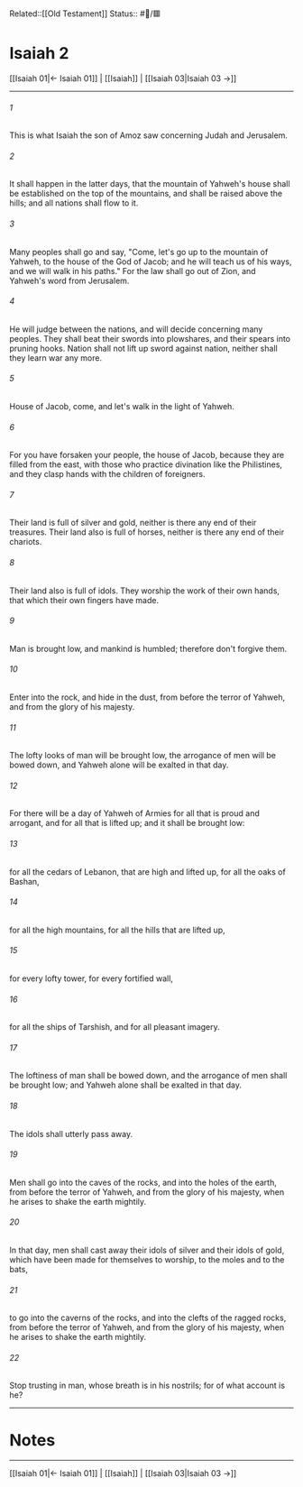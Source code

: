 Related::[[Old Testament]]
Status:: #📖/🟥
# Isaiah 2

[[Isaiah 01|← Isaiah 01]] | [[Isaiah]] | [[Isaiah 03|Isaiah 03 →]]
***



###### 1 
This is what Isaiah the son of Amoz saw concerning Judah and Jerusalem. 

###### 2 
It shall happen in the latter days, that the mountain of Yahweh's house shall be established on the top of the mountains, and shall be raised above the hills; and all nations shall flow to it. 

###### 3 
Many peoples shall go and say, "Come, let's go up to the mountain of Yahweh, to the house of the God of Jacob; and he will teach us of his ways, and we will walk in his paths." For the law shall go out of Zion, and Yahweh's word from Jerusalem. 

###### 4 
He will judge between the nations, and will decide concerning many peoples. They shall beat their swords into plowshares, and their spears into pruning hooks. Nation shall not lift up sword against nation, neither shall they learn war any more. 

###### 5 
House of Jacob, come, and let's walk in the light of Yahweh. 

###### 6 
For you have forsaken your people, the house of Jacob, because they are filled from the east, with those who practice divination like the Philistines, and they clasp hands with the children of foreigners. 

###### 7 
Their land is full of silver and gold, neither is there any end of their treasures. Their land also is full of horses, neither is there any end of their chariots. 

###### 8 
Their land also is full of idols. They worship the work of their own hands, that which their own fingers have made. 

###### 9 
Man is brought low, and mankind is humbled; therefore don't forgive them. 

###### 10 
Enter into the rock, and hide in the dust, from before the terror of Yahweh, and from the glory of his majesty. 

###### 11 
The lofty looks of man will be brought low, the arrogance of men will be bowed down, and Yahweh alone will be exalted in that day. 

###### 12 
For there will be a day of Yahweh of Armies for all that is proud and arrogant, and for all that is lifted up; and it shall be brought low: 

###### 13 
for all the cedars of Lebanon, that are high and lifted up, for all the oaks of Bashan, 

###### 14 
for all the high mountains, for all the hills that are lifted up, 

###### 15 
for every lofty tower, for every fortified wall, 

###### 16 
for all the ships of Tarshish, and for all pleasant imagery. 

###### 17 
The loftiness of man shall be bowed down, and the arrogance of men shall be brought low; and Yahweh alone shall be exalted in that day. 

###### 18 
The idols shall utterly pass away. 

###### 19 
Men shall go into the caves of the rocks, and into the holes of the earth, from before the terror of Yahweh, and from the glory of his majesty, when he arises to shake the earth mightily. 

###### 20 
In that day, men shall cast away their idols of silver and their idols of gold, which have been made for themselves to worship, to the moles and to the bats, 

###### 21 
to go into the caverns of the rocks, and into the clefts of the ragged rocks, from before the terror of Yahweh, and from the glory of his majesty, when he arises to shake the earth mightily. 

###### 22 
Stop trusting in man, whose breath is in his nostrils; for of what account is he?

---
# Notes


***
[[Isaiah 01|← Isaiah 01]] | [[Isaiah]] | [[Isaiah 03|Isaiah 03 →]]
